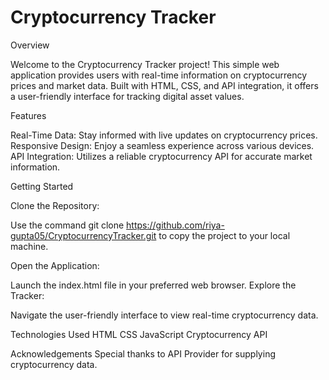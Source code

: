 # Cryptocurrency Tracker


Overview

Welcome to the Cryptocurrency Tracker project! This simple web application provides users with real-time information on cryptocurrency prices and market data. Built with HTML, CSS, and API integration, it offers a user-friendly interface for tracking digital asset values.


Features

Real-Time Data: Stay informed with live updates on cryptocurrency prices.
Responsive Design: Enjoy a seamless experience across various devices.
API Integration: Utilizes a reliable cryptocurrency API for accurate market information.

Getting Started

Clone the Repository:

Use the command git clone https://github.com/riya-gupta05/CryptocurrencyTracker.git to copy the project to your local machine.

Open the Application:

Launch the index.html file in your preferred web browser.
Explore the Tracker:

Navigate the user-friendly interface to view real-time cryptocurrency data.


Technologies Used
HTML
CSS
JavaScript
Cryptocurrency API 


Acknowledgements
Special thanks to API Provider for supplying cryptocurrency data.

